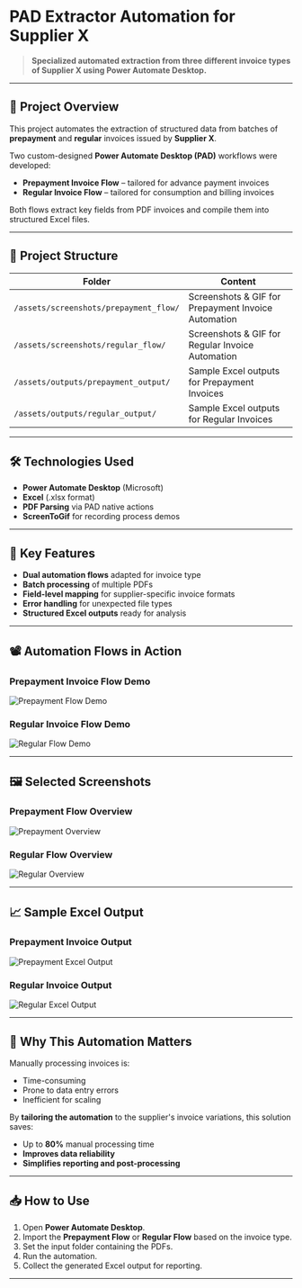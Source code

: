 # PAD Extractor Automation for Supplier X

> **Specialized automated extraction from three different invoice types of Supplier X using Power Automate Desktop.**

---

## 🚀 Project Overview

This project automates the extraction of structured data from batches of **prepayment** and **regular** invoices issued by **Supplier X**.

Two custom-designed **Power Automate Desktop (PAD)** workflows were developed:

- **Prepayment Invoice Flow** – tailored for advance payment invoices
- **Regular Invoice Flow** – tailored for consumption and billing invoices

Both flows extract key fields from PDF invoices and compile them into structured Excel files.

---

## 📂 Project Structure

| Folder | Content |
|--------|---------|
| `/assets/screenshots/prepayment_flow/` | Screenshots & GIF for Prepayment Invoice Automation |
| `/assets/screenshots/regular_flow/` | Screenshots & GIF for Regular Invoice Automation |
| `/assets/outputs/prepayment_output/` | Sample Excel outputs for Prepayment Invoices |
| `/assets/outputs/regular_output/` | Sample Excel outputs for Regular Invoices |

---

## 🛠️ Technologies Used

- **Power Automate Desktop** (Microsoft)
- **Excel** (.xlsx format)
- **PDF Parsing** via PAD native actions
- **ScreenToGif** for recording process demos

---

## 🧩 Key Features

- **Dual automation flows** adapted for invoice type
- **Batch processing** of multiple PDFs
- **Field-level mapping** for supplier-specific invoice formats
- **Error handling** for unexpected file types
- **Structured Excel outputs** ready for analysis

---

## 📽️ Automation Flows in Action

### Prepayment Invoice Flow Demo
![Prepayment Flow Demo](assets/screenshots/prepayment_flow/prepayment_flow_demo.gif)

### Regular Invoice Flow Demo
![Regular Flow Demo](assets/screenshots/regular_flow/regular_flow_demo.gif)

---

## 🖼️ Selected Screenshots

### Prepayment Flow Overview
![Prepayment Overview](assets/screenshots/prepayment_flow/prepayment_flow_overview.png)

### Regular Flow Overview
![Regular Overview](assets/screenshots/regular_flow/regular_flow_overview.png)

---

## 📈 Sample Excel Output

### Prepayment Invoice Output
![Prepayment Excel Output](assets/screenshots/prepayment_flow/prepayment_excel_sample.png)

### Regular Invoice Output
![Regular Excel Output](assets/screenshots/regular_flow/regular_excel_sample.png)

---

## 🎯 Why This Automation Matters

Manually processing invoices is:
- Time-consuming
- Prone to data entry errors
- Inefficient for scaling

By **tailoring the automation** to the supplier's invoice variations, this solution saves:
- Up to **80%** manual processing time
- **Improves data reliability**
- **Simplifies reporting and post-processing**

---

## 📥 How to Use

1. Open **Power Automate Desktop**.
2. Import the **Prepayment Flow** or **Regular Flow** based on the invoice type.
3. Set the input folder containing the PDFs.
4. Run the automation.
5. Collect the generated Excel output for reporting.

---


